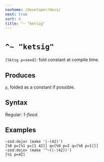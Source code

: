 ```yaml
---
navhome: /developer/docs/
next: true
sort: 4
title: ^~ "ketsig"
---
```


# `^~ "ketsig"`

`[%ktsg p=seed]`: fold constant at compile time.

## Produces

`p`, folded as a constant if possible.

## Syntax

Regular: *1-fixed*.

## Examples

```
~zod:dojo> (make '|-(42)')
[%8 p=[%1 p=[1 42]] q=[%9 p=2 q=[%0 p=1]]]
~zod:dojo> (make '^~(|-(42))')
[%1 p=42]
```

